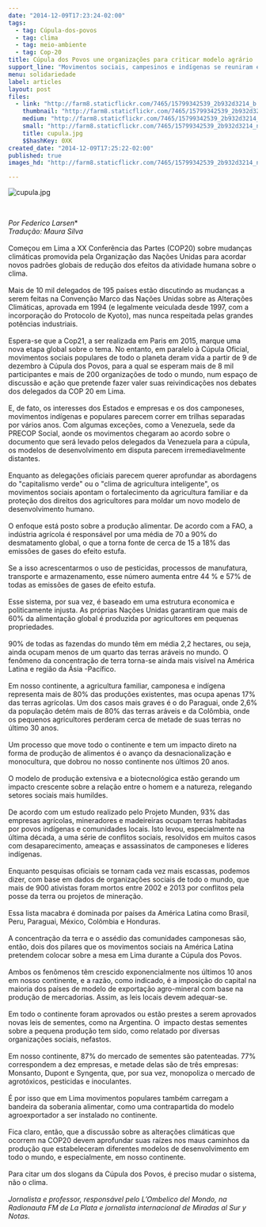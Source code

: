 ```yaml
---
date: "2014-12-09T17:23:24-02:00"
tags:
  - tag: Cúpula-dos-povos
  - tag: clima
  - tag: meio-ambiente
  - tag: Cop-20
title: Cúpula dos Povos une organizações para criticar modelo agrário
support_line: "Movimentos sociais, campesinos e indígenas se reuniram em Lima para traçar um paralelo à conferência sobre as Mudanças Climáticas da ONU."
menu: solidariedade
label: articles
layout: post
files:
  - link: "http://farm8.staticflickr.com/7465/15799342539_2b932d3214_b.jpg"
    thumbnail: "http://farm8.staticflickr.com/7465/15799342539_2b932d3214_t.jpg"
    medium: "http://farm8.staticflickr.com/7465/15799342539_2b932d3214_z.jpg"
    small: "http://farm8.staticflickr.com/7465/15799342539_2b932d3214_n.jpg"
    title: cupula.jpg
    $$hashKey: 0XK
created_date: "2014-12-09T17:25:22-02:00"
published: true
images_hd: "http://farm8.staticflickr.com/7465/15799342539_2b932d3214_n.jpg"

---
```

<p><img alt="cupula.jpg" src="http://farm8.staticflickr.com/7465/15799342539_2b932d3214_b.jpg" /></p>

<p>&nbsp;</p>

<p><em>Por Federico Larsen</em>*<br />
<em>Tradu&ccedil;&atilde;o: Maura Silva</em><br />
<br />
Come&ccedil;ou em Lima a XX Confer&ecirc;ncia das Partes (COP20) sobre mudan&ccedil;as clim&aacute;ticas promovida pela Organiza&ccedil;&atilde;o das Na&ccedil;&otilde;es Unidas para acordar novos padr&otilde;es globais de redu&ccedil;&atilde;o dos efeitos da atividade humana sobre o clima.<br />
<br />
Mais de 10 mil delegados de 195 pa&iacute;ses est&atilde;o discutindo as mudan&ccedil;as a serem feitas na Conven&ccedil;&atilde;o Marco das Na&ccedil;&otilde;es Unidas sobre as Altera&ccedil;&otilde;es Clim&aacute;ticas, aprovada em 1994 (e legalmente veiculada desde 1997, com a incorpora&ccedil;&atilde;o do Protocolo de Kyoto), mas nunca respeitada pelas grandes pot&ecirc;ncias industriais.<br />
<br />
Espera-se que a Cop21, a ser realizada em Paris em 2015, marque uma nova etapa global sobre o tema. No entanto, em paralelo &agrave; C&uacute;pula Oficial, movimentos sociais populares de todo o planeta deram vida a partir de 9 de dezembro &agrave; C&uacute;pula dos Povos, para a qual se esperam mais de 8 mil participantes e mais de 200 organiza&ccedil;&otilde;es de todo o mundo, num espa&ccedil;o de discuss&atilde;o e a&ccedil;&atilde;o que pretende fazer valer suas reivindica&ccedil;&otilde;es nos debates dos delegados da COP 20 em Lima.<br />
<br />
E, de fato, os interesses dos Estados e empresas e os dos camponeses, movimentos ind&iacute;genas e populares parecem correr em trilhas separadas por v&aacute;rios anos. Com algumas exce&ccedil;&otilde;es, como a Venezuela, sede da PRECOP Social, aonde os movimentos chegaram ao acordo sobre o documento que ser&aacute; levado pelos delegados da Venezuela para a c&uacute;pula, os modelos de desenvolvimento em disputa parecem irremediavelmente distantes.<br />
<br />
Enquanto as delega&ccedil;&otilde;es oficiais parecem querer aprofundar as abordagens do &quot;capitalismo verde&quot; ou o &quot;clima de agricultura inteligente&quot;, os movimentos sociais apontam o fortalecimento da agricultura familiar e da prote&ccedil;&atilde;o dos direitos dos agricultores para moldar um novo modelo de desenvolvimento humano.<br />
<br />
O enfoque est&aacute; posto sobre a produ&ccedil;&atilde;o alimentar. De acordo com a FAO, a ind&uacute;stria agr&iacute;cola &eacute; respons&aacute;vel por uma m&eacute;dia de 70 a 90% do desmatamento global, o que a torna fonte de cerca de 15 a 18% das emiss&otilde;es de gases do efeito estufa.<br />
<br />
Se a isso acrescentarmos o uso de pesticidas, processos de manufatura, transporte e armazenamento, esse n&uacute;mero aumenta entre 44 % e 57% de todas as emiss&otilde;es de gases de efeito estufa.<br />
<br />
Esse sistema, por sua vez, &eacute; baseado em uma estrutura economica e politicamente injusta. As pr&oacute;prias Na&ccedil;&otilde;es Unidas garantiram que mais de 60% da alimenta&ccedil;&atilde;o global &eacute; produzida por agricultores em pequenas propriedades.<br />
<br />
90% de todas as fazendas do mundo t&ecirc;m em m&eacute;dia 2,2 hectares, ou seja, ainda ocupam menos de um quarto das terras ar&aacute;veis no mundo. O fen&ocirc;meno da concentra&ccedil;&atilde;o de terra torna-se ainda mais vis&iacute;vel na Am&eacute;rica Latina e regi&atilde;o da &Aacute;sia -Pac&iacute;fico.<br />
<br />
Em nosso continente, a agricultura familiar, camponesa e ind&iacute;gena representa mais de 80% das produ&ccedil;&otilde;es existentes, mas ocupa apenas 17% das terras agr&iacute;colas. Um dos casos mais graves &eacute; o do Paraguai, onde 2,6% da popula&ccedil;&atilde;o det&eacute;m mais de 80% das terras ar&aacute;veis e da Col&ocirc;mbia, onde os pequenos agricultores perderam cerca de metade de suas terras no &uacute;ltimo 30 anos.<br />
<br />
Um processo que move todo o continente e tem um impacto direto na forma de produ&ccedil;&atilde;o de alimentos &eacute; o avan&ccedil;o da desnacionaliza&ccedil;&atilde;o e monocultura, que dobrou no nosso continente nos &uacute;ltimos 20 anos.<br />
<br />
O modelo de produ&ccedil;&atilde;o extensiva e a biotecnol&oacute;gica est&atilde;o gerando um impacto crescente sobre a rela&ccedil;&atilde;o entre o homem e a natureza, relegando setores sociais mais humildes.<br />
<br />
De acordo com um estudo realizado pelo Projeto Munden, 93% das empresas agr&iacute;colas, mineradores e madeireiras ocupam terras habitadas por povos ind&iacute;genas e comunidades locais. Isto levou, especialmente na &uacute;ltima d&eacute;cada, a uma s&eacute;rie de conflitos sociais, resolvidos em muitos casos com desaparecimento, amea&ccedil;as e assassinatos de camponeses e l&iacute;deres ind&iacute;genas.<br />
<br />
Enquanto pesquisas oficiais se tornam cada vez mais escassas, podemos dizer, com base em dados de organiza&ccedil;&otilde;es sociais de todo o mundo, que mais de 900 ativistas foram mortos entre 2002 e 2013 por conflitos pela posse da terra ou projetos de minera&ccedil;&atilde;o.<br />
<br />
Essa lista macabra &eacute; dominada por pa&iacute;ses da Am&eacute;rica Latina como Brasil, Peru, Paraguai, M&eacute;xico, Col&ocirc;mbia e Honduras.<br />
<br />
A concentra&ccedil;&atilde;o da terra e o ass&eacute;dio das comunidades camponesas s&atilde;o, ent&atilde;o, dois dos pilares que os movimentos sociais na Am&eacute;rica Latina pretendem colocar sobre a mesa em Lima durante a C&uacute;pula dos Povos.<br />
<br />
Ambos os fen&ocirc;menos t&ecirc;m crescido exponencialmente nos &uacute;ltimos 10 anos em nosso continente, e a raz&atilde;o, como indicado, &eacute; a imposi&ccedil;&atilde;o do capital na maioria dos pa&iacute;ses de modelo de exporta&ccedil;&atilde;o agro-mineral com base na produ&ccedil;&atilde;o de mercadorias. Assim, as leis locais devem adequar-se.<br />
<br />
Em todo o continente foram aprovados ou est&atilde;o prestes a serem aprovados novas leis de sementes, como na Argentina. O&nbsp; impacto destas sementes sobre a pequena produ&ccedil;&atilde;o tem sido, como relatado por diversas organiza&ccedil;&otilde;es sociais, nefastos.<br />
<br />
Em nosso continente, 87% do mercado de sementes s&atilde;o patenteadas. 77% correspondem a dez empresas, e metade delas s&atilde;o de tr&ecirc;s empresas: Monsanto, Dupont e Syngenta, que, por sua vez, monopoliza o mercado de agrot&oacute;xicos, pesticidas e inoculantes.<br />
<br />
&Eacute; por isso que em Lima movimentos populares tamb&eacute;m carregam a bandeira da soberania alimentar, como uma contrapartida do modelo agroexportador a ser instalado no continente.<br />
<br />
Fica claro, ent&atilde;o, que a discuss&atilde;o sobre as altera&ccedil;&otilde;es clim&aacute;ticas que ocorrem na COP20 devem aprofundar suas ra&iacute;zes nos maus caminhos da produ&ccedil;&atilde;o que estabeleceram diferentes modelos de desenvolvimento em todo o mundo, e especialmente, em nosso continente.<br />
<br />
Para citar um dos slogans da C&uacute;pula dos Povos, &eacute; preciso mudar o sistema, n&atilde;o o clima.<br />
<br />
<em>Jornalista e professor, respons&aacute;vel pelo L&rsquo;Ombelico del Mondo, na Radionauta FM de La Plata e jornalista internacional de Miradas al Sur y Notas.</em></p>
